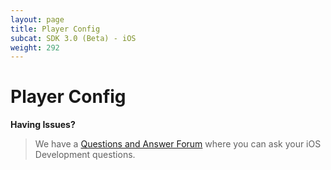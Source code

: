 ```yaml
---
layout: page
title: Player Config
subcat: SDK 3.0 (Beta) - iOS
weight: 292
---
```


# Player Config


**Having Issues?**

> We have a [Questions and Answer Forum](https://forum.kaltura.org/c/playkit) where you can ask your iOS Development questions.